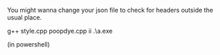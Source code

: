 You might wanna change your json file to check for headers outside the usual place.

g++ style.cpp poopdye.cpp
ii .\a.exe

(in powershell)

